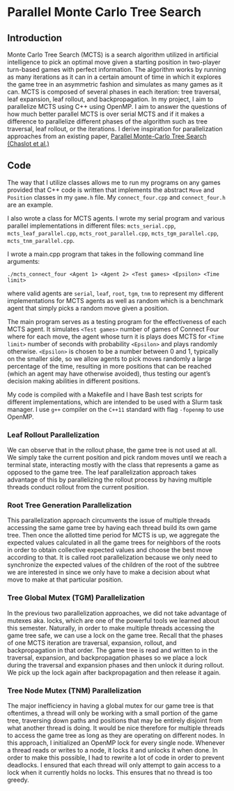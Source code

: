 # Parallel Monte Carlo Tree Search

## Introduction
Monte Carlo Tree Search (MCTS) is a search algorithm utilized in artificial intelligence to pick an optimal move given a starting position in two-player turn-based games with perfect information. The algorithm works by running as many iterations as it can in a certain amount of time in which it explores the game tree in an asymmetric fashion and simulates as many games as it can. 
MCTS is composed of several phases in each iteration: tree traversal, leaf expansion, leaf rollout, and backpropagation. In my project, I aim to parallelize MCTS using C++ using OpenMP. I aim to answer the questions of how much better parallel MCTS is over serial MCTS and if it makes a difference to parallelize different phases of the algorithm such as tree traversal, leaf rollout, or the iterations. 
I derive inspiration for parallelization approaches from an existing paper, [Parallel Monte-Carlo Tree Search (Chaslot et al.)](https://dke.maastrichtuniversity.nl/m.winands/documents/multithreadedMCTS2.pdf)

## Code
The way that I utilize classes allows me to run my programs on any games provided that C++ code is written that implements the abstract `Move` and `Position` classes in my `game.h` file. My `connect_four.cpp` and `connect_four.h` are an example.

I also wrote a class for MCTS agents. I wrote my serial program and various parallel implementations in different files: `mcts_serial.cpp`, `mcts_leaf_parallel.cpp`, `mcts_root_parallel.cpp`, `mcts_tgm_parallel.cpp`, `mcts_tnm_parallel.cpp`. 

I wrote a main.cpp program that takes in the following command line arguments:

```./mcts_connect_four <Agent 1> <Agent 2> <Test games> <Epsilon> <Time limit>```

where valid agents are `serial`, `leaf`, `root`, `tgm`, `tnm` to represent my different implementations for MCTS agents as well as random which is a benchmark agent that simply picks a random move given a position.

The main program serves as a testing program for the effectiveness of each MCTS agent. It simulates `<Test games>` number of games of Connect Four where for each move, the agent whose turn it is plays does MCTS for `<Time limit>` number of seconds with probability `<Epsilon>` and plays randomly otherwise. `<Epsilon>` is chosen to be a number between 0 and 1, typically on the smaller side, so we allow agents to pick moves randomly a large percentage of the time, resulting in more positions that can be reached (which an agent may have otherwise avoided), thus testing our agent’s decision making abilities in different positions.

My code is compiled with a Makefile and I have Bash test scripts for different implementations, which are intended to be used with a Slurm task manager. I use `g++` compiler on the `C++11` standard with flag `-fopenmp` to use OpenMP.


###  Leaf Rollout Parallelization
We can observe that in the rollout phase, the game tree is not used at all. We simply take the current position and pick random moves until we reach a terminal state, interacting mostly with the class that represents a game as opposed to the game tree.
The leaf parallelization approach takes advantage of this by parallelizing the rollout process by having multiple threads conduct rollout from the current position.

### Root Tree Generation Parallelization
This parallelization approach circumvents the issue of multiple threads accessing the same game tree by having each thread build its own game tree. Then once the allotted time period for MCTS is up, we aggregate the expected values calculated in all the game trees for neighbors of the roots in order to obtain collective expected values and choose the best move according to that. It is called root parallelization because we only need to synchronize the expected values of the children of the root of the subtree we are interested in since we only have to make a decision about what move to make at that particular position.

### Tree Global Mutex (TGM) Parallelization
In the previous two parallelization approaches, we did not take advantage of mutexes aka. locks, which are one of the powerful tools we learned about this semester. Naturally, in order to make multiple threads accessing the game tree safe, we can use a lock on the game tree. Recall that the phases of one MCTS iteration are traversal, expansion, rollout, and backpropagation in that order. The game tree is read and written to in the traversal, expansion, and backpropagation phases so we place a lock during the traversal and expansion phases and then unlock it during rollout. We pick up the lock again after backpropagation and then release it again. 

### Tree Node Mutex (TNM) Parallelization
The major inefficiency in having a global mutex for our game tree is that oftentimes, a thread will only be working with a small portion of the game tree, traversing down paths and positions that may be entirely disjoint from what another thread is doing. It would be nice therefore for multiple threads to access the game tree as long as they are operating on different nodes. In this approach, I initialized an OpenMP lock for every single node. Whenever a thread reads or writes to a node, it locks it and unlocks it when done. In order to make this possible, I had to rewrite a lot of code in order to prevent deadlocks. I ensured that each thread will only attempt to gain access to a lock when it currently holds no locks. This ensures that no thread is too greedy. 
